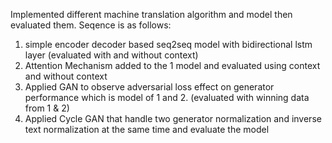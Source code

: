 Implemented different machine translation algorithm and model then evaluated them. 
Seqence is as follows:

1. simple encoder decoder based seq2seq model with bidirectional lstm layer (evaluated with and without context)
2. Attention Mechanism added to the 1 model and evaluated using context and without context
3. Applied GAN to observe adversarial loss effect on generator performance which is model of 1 and 2.  (evaluated with winning data from 1 & 2)
4. Applied Cycle GAN that handle two generator normalization and inverse text normalization at the same time and evaluate the model

